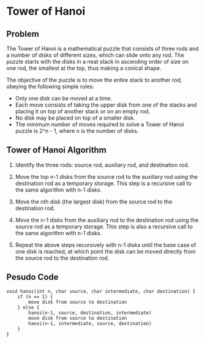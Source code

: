 # Tower of Hanoi

## Problem 
The Tower of Hanoi is a mathematical puzzle that consists of three rods and a number of disks of different sizes, which can slide onto any rod. The puzzle starts with the disks in a neat stack in ascending order of size on one rod, the smallest at the top, thus making a conical shape.

The objective of the puzzle is to move the entire stack to another rod, obeying the following simple rules:

- Only one disk can be moved at a time.
- Each move consists of taking the upper disk from one of the stacks and placing it on top of another stack or on an empty rod.
- No disk may be placed on top of a smaller disk.
- The minimum number of moves required to solve a Tower of Hanoi puzzle is 2^n - 1, where n is the number of disks.

## Tower of Hanoi Algorithm

1. Identify the three rods: source rod, auxiliary rod, and destination rod.

2. Move the top n-1 disks from the source rod to the auxiliary rod using the destination rod as a temporary storage. This step is a recursive call to the same algorithm with n-1 disks.

3. Move the nth disk (the largest disk) from the source rod to the destination rod.

4. Move the n-1 disks from the auxiliary rod to the destination rod using the source rod as a temporary storage. This step is also a recursive call to the same algorithm with n-1 disks.

5. Repeat the above steps recursively with n-1 disks until the base case of one disk is reached, at which point the disk can be moved directly from the source rod to the destination rod.



## Pesudo Code

```
void hanoi(int n, char source, char intermediate, char destination) {
    if (n == 1) {
        move disk from source to destination
    } else {
        hanoi(n-1, source, destination, intermediate)
        move disk from source to destination
        hanoi(n-1, intermediate, source, destination)
    }
}
